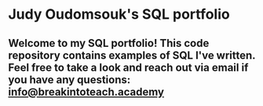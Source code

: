 # Judy Oudomsouk's SQL portfolio
## Welcome to my SQL portfolio! This code repository contains examples of SQL I've written. Feel free to take a look and reach out via email if you have any questions: info@breakintoteach.academy

